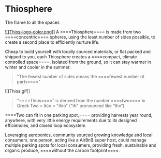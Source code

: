 # Thiosphere
The frame to all the spaces



[![[Thios-logo-color.png]]](https://thiosphere.com)
A ====Thiosphere==== is made from two ====concentric==== spheres, using the least number of sides possible, to create a second place to efficiently nurture life. 

Cheap to build yourself with locally sourced materials, or flat packed and shipped to you, each Thiosphere creates a ====compact, climate controlled space====, isolated from the ground, so it can stay warmer in winter and cooler in the summer.  

> "The fewest number of sides means the ====fewest number of parts===="

![[Thios.gif]]

> "====Thios====" is derived from the number ====two==== in Greek
> Two = δύο = "thio" ("th" pronounced like “the”).

====Two can fit in one parking spot,==== providing harvests year round, anywhere, with very little energy requirements due to its designed efficiencies, and closed loop ecosystem.

Leveraging aeroponics, community sourced growing knowledge and local consumers; one person, acting like a AirBnB super host, could manage multiple parking spots for local consumers, providing fresh, sustainable and organic produce, ====without the carbon footprint====.